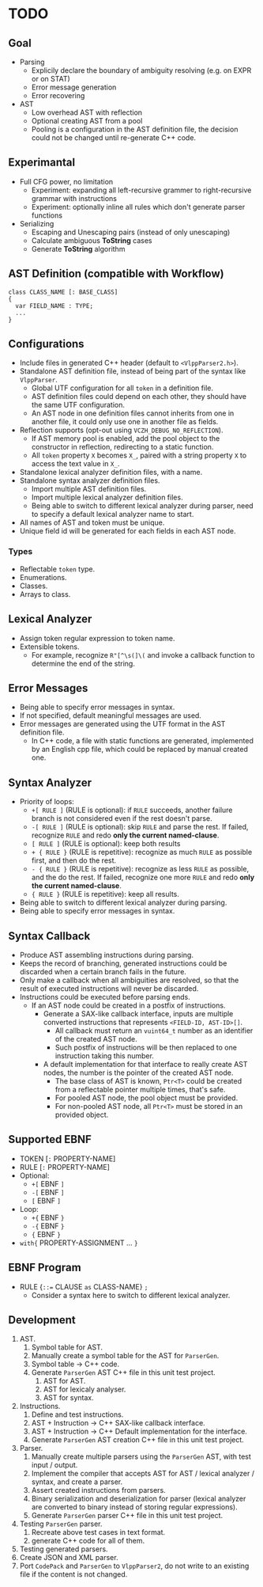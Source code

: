 # TODO

## Goal

- Parsing
  - Explicily declare the boundary of ambiguity resolving (e.g. on EXPR or on STAT)
  - Error message generation
  - Error recovering
- AST
  - Low overhead AST with reflection
  - Optional creating AST from a pool
  - Pooling is a configuration in the AST definition file, the decision could not be changed until re-generate C++ code.

## Experimantal

- Full CFG power, no limitation
  - Experiment: expanding all left-recursive grammer to right-recursive grammar with instructions
  - Experiment: optionally inline all rules which don't generate parser functions
- Serializing
  - Escaping and Unescaping pairs (instead of only unescaping)
  - Calculate ambiguous **ToString** cases
  - Generate **ToString** algorithm

## AST Definition (compatible with Workflow)

```
class CLASS_NAME [: BASE_CLASS]
{
  var FIELD_NAME : TYPE;
  ...
}
```

## Configurations

- Include files in generated C++ header (default to `<VlppParser2.h>`).
- Standalone AST definition file, instead of being part of the syntax like `VlppParser`.
  - Global UTF configuration for all `token` in a definition file.
  - AST definition files could depend on each other, they should have the same UTF configuration.
  - An AST node in one definition files cannot inherits from one in another file, it could only use one in another file as fields.
- Reflection supports (opt-out using `VCZH_DEBUG_NO_REFLECTION`).
  - If AST memory pool is enabled, add the pool object to the constructor in reflection, redirecting to a static function.
  - All `token` property `X` becomes `X_`, paired with a string property `X` to access the text value in `X_`.
- Standalone lexical analyzer definition files, with a name.
- Standalone syntax analyzer definition files.
  - Import multiple AST definition files.
  - Import multiple lexical analyzer definition files.
  - Being able to switch to different lexical analyzer during parser, need to specify a default lexical analyzer name to start.
- All names of AST and token must be unique.
- Unique field id will be generated for each fields in each AST node.

### Types

- Reflectable `token` type.
- Enumerations.
- Classes.
- Arrays to class.

## Lexical Analyzer

- Assign token regular expression to token name.
- Extensible tokens.
  - For example, recognize `R"[^\s(]\(` and invoke a callback function to determine the end of the string.

## Error Messages

- Being able to specify error messages in syntax.
- If not specified, default meaningful messages are used.
- Error messages are generated using the UTF format in the AST definition file.
  - In C++ code, a file with static functions are generated, implemented by an English cpp file, which could be replaced by manual created one.

## Syntax Analyzer

- Priority of loops:
  - `+[ RULE ]` (RULE is optional): if `RULE` succeeds, another failure branch is not considered even if the rest doesn't parse.
  - `-[ RULE ]` (RULE is optional): skip `RULE` and parse the rest. If failed, recognize `RULE` and redo **only the current named-clause**.
  - `[ RULE ]` (RULE is optional): keep both results
  - `+ { RULE }` (RULE is repetitive): recognize as much `RULE` as possible first, and then do the rest.
  - `- { RULE }` (RULE is repetitive): recognize as less `RULE` as possible, and the do the rest. If failed, recognize one more `RULE` and redo **only the current named-clause**.
  - `{ RULE }` (RULE is repetitive): keep all results.
- Being able to switch to different lexical analyzer during parsing.
- Being able to specify error messages in syntax.

## Syntax Callback

- Produce AST assembling instructions during parsing.
- Keeps the record of branching, generated instructions could be discarded when a certain branch fails in the future.
- Only make a callback when all ambiguities are resolved, so that the result of executed instructions will never be discarded.
- Instructions could be executed before parsing ends.
  - If an AST node could be created in a postfix of instructions.
    - Generate a SAX-like callback interface, inputs are multiple converted instructions that represents `<FIELD-ID, AST-ID>[]`.
      - All callback must return an `vuint64_t` number as an identifier of the created AST node.
      - Such postfix of instructions will be then replaced to one instruction taking this number.
    - A default implementation for that interface to really create AST nodes, the number is the pointer of the created AST node.
      - The base class of AST is known, `Ptr<T>` could be created from a reflectable pointer multiple times, that's safe.
      - For pooled AST node, the pool object must be provided.
      - For non-pooled AST node, all `Ptr<T>` must be stored in an provided object.

## Supported EBNF

- TOKEN [`:` PROPERTY-NAME]
- RULE [`:` PROPERTY-NAME]
- Optional:
  - `+[` EBNF `]`
  - `-[` EBNF `]`
  - `[` EBNF `]`
- Loop:
  - `+{` EBNF `}`
  - `-{` EBNF `}`
  - `{` EBNF `}`
- `with{` PROPERTY-ASSIGNMENT ... `}`

## EBNF Program

- RULE {`::=` CLAUSE `as` CLASS-NAME} `;`
  - Consider a syntax here to switch to different lexical analyzer.

## Development

1. AST.
   1. Symbol table for AST.
   2. Manually create a symbol table for the AST for `ParserGen`.
   3. Symbol table -> C++ code.
   4. Generate `ParserGen` AST C++ file in this unit test project.
      1. AST for AST.
      2. AST for lexicaly analyser.
      3. AST for syntax.
2. Instructions.
   1. Define and test instructions.
   2. AST + Instruction -> C++ SAX-like callback interface.
   3. AST + Instruction -> C++ Default implementation for the interface.
   4. Generate `ParserGen` AST creation C++ file in this unit test project.
3. Parser.
   1. Manually create multiple parsers using the `ParserGen` AST, with test input / output.
   2. Implement the compiler that accepts AST for AST / lexical analyzer / syntax, and create a parser.
   3. Assert created instructions from parsers.
   4. Binary serialization and deserialization for parser (lexical analyzer are converted to binary instead of storing regular expressions).
   5. Generate `ParserGen` parser C++ file in this unit test project.
4. Testing `ParserGen` parser.
   1. Recreate above test cases in text format.
   2. generate C++ code for all of them.
5. Testing generated parsers.
6. Create JSON and XML parser.
7. Port `CodePack` and `ParserGen` to `VlppParser2`, do not write to an existing file if the content is not changed.
